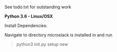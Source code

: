 See todo.txt for outstanding work

**Python 3.6 - Linux/OSX**

Install Dependencies:

Navigate to directory microslack is installed in and run
> python3 init.py setup new
